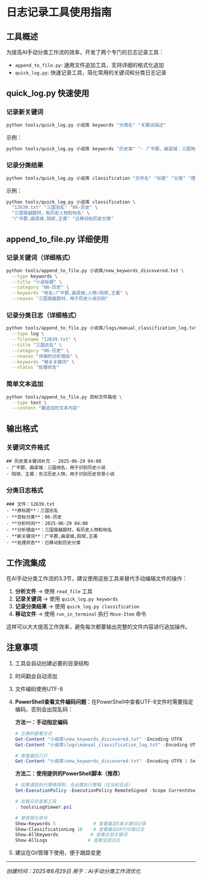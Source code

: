 # 日志记录工具使用指南

## 工具概述

为提高AI手动分类工作流的效率，开发了两个专门的日志记录工具：

- `append_to_file.py`: 通用文件追加工具，支持详细的格式化追加
- `quick_log.py`: 快速记录工具，简化常用的关键词和分类日志记录

## quick_log.py 快速使用

### 记录新关键词
```bash
python tools/quick_log.py 小说库 keywords "分类名" "关键词描述"
```

示例：
```bash
python tools/quick_log.py 小说库 keywords "历史类" "- 广平郡、曲梁城：三国地名，用于识别历史小说"
```

### 记录分类结果
```bash
python tools/quick_log.py 小说库 classification "文件名" "标题" "分类" "理由" ["关键词"] ["状态"]
```

示例：
```bash
python tools/quick_log.py 小说库 classification \
  "12639.txt" "三国志乱" "06-历史" \
  "三国穿越题材，有历史人物和地名" \
  "广平郡,曲梁城,阳球,王甫" "已移动到历史分类"
```

## append_to_file.py 详细使用

### 记录关键词（详细格式）
```bash
python tools/append_to_file.py 小说库/new_keywords_discovered.txt \
  --type keywords \
  --title "小说标题" \
  --category "06-历史" \
  --keywords "地名:广平郡,曲梁城;人物:阳球,王甫" \
  --reason "三国穿越题材，用于历史小说识别"
```

### 记录分类日志（详细格式）
```bash
python tools/append_to_file.py 小说库/logs/manual_classification_log.txt \
  --type log \
  --filename "12639.txt" \
  --title "三国志乱" \
  --category "06-历史" \
  --reason "详细的分析理由" \
  --keywords "相关关键词" \
  --status "处理状态"
```

### 简单文本追加
```bash
python tools/append_to_file.py 目标文件路径 \
  --type text \
  --content "要追加的文本内容"
```

## 输出格式

### 关键词文件格式
```
## 历史类关键词补充 - 2025-06-29 04:00
- 广平郡、曲梁城：三国地名，用于识别历史小说
- 阳球、王甫：东汉历史人物，用于识别历史背景小说
```

### 分类日志格式
```
### 文件：12639.txt
- **原标题**：三国志乱
- **目标分类**：06-历史
- **分析时间**：2025-06-29 04:00
- **分析理由**：三国穿越题材，有历史人物和地名
- **新关键词**：广平郡,曲梁城,阳球,王甫
- **处理状态**：已移动到历史分类
```

## 工作流集成

在AI手动分类工作流的3.3节，建议使用这些工具来替代手动编辑文件的操作：

1. **分析文件** → 使用 `read_file` 工具
2. **记录关键词** → 使用 `quick_log.py keywords`
3. **记录分类结果** → 使用 `quick_log.py classification`
4. **移动文件** → 使用 `run_in_terminal` 执行 `Move-Item` 命令

这样可以大大提高工作效率，避免每次都要输出完整的文件内容进行追加操作。

## 注意事项

1. 工具会自动创建必要的目录结构
2. 时间戳会自动添加
3. 文件编码使用UTF-8
4. **PowerShell查看文件编码问题**：在PowerShell中查看UTF-8文件时需要指定编码，否则会出现乱码：

   **方法一：手动指定编码**
   ```powershell
   # 正确的查看方式
   Get-Content "小说库\new_keywords_discovered.txt" -Encoding UTF8
   Get-Content "小说库\logs\manual_classification_log.txt" -Encoding UTF8
   
   # 查看最后几行
   Get-Content "小说库\new_keywords_discovered.txt" -Encoding UTF8 | Select-Object -Last 10
   ```

   **方法二：使用提供的PowerShell脚本（推荐）**
   ```powershell
   # 如果遇到执行策略限制，先设置执行策略（仅当前会话）
   Set-ExecutionPolicy -ExecutionPolicy RemoteSigned -Scope CurrentUser
   
   # 加载日志查看工具
   . tools\LogViewer.ps1
   
   # 使用简化命令
   Show-Keywords 5              # 查看最后5条关键词记录
   Show-ClassificationLog 10    # 查看最后10行分类日志
   Show-AllKeywords            # 查看全部关键词
   Show-AllLogs               # 查看全部日志
   ```
5. 建议在Git管理下使用，便于跟踪变更

---
*创建时间：2025年6月29日*
*用于：AI手动分类工作流优化*
